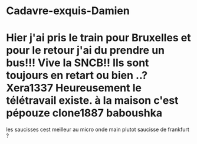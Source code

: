 # Cadavre-exquis-Damien

Hier j'ai pris le train pour Bruxelles et pour le retour j'ai du prendre un bus!!! Vive la SNCB!!
Ils sont toujours en retart ou bien ..?
Xera1337
Heureusement le télétravail existe.
à la maison c'est pépouze
 clone1887
baboushka
=======
les saucisses cest meilleur au micro onde
main
plutot saucisse de frankfurt ?
